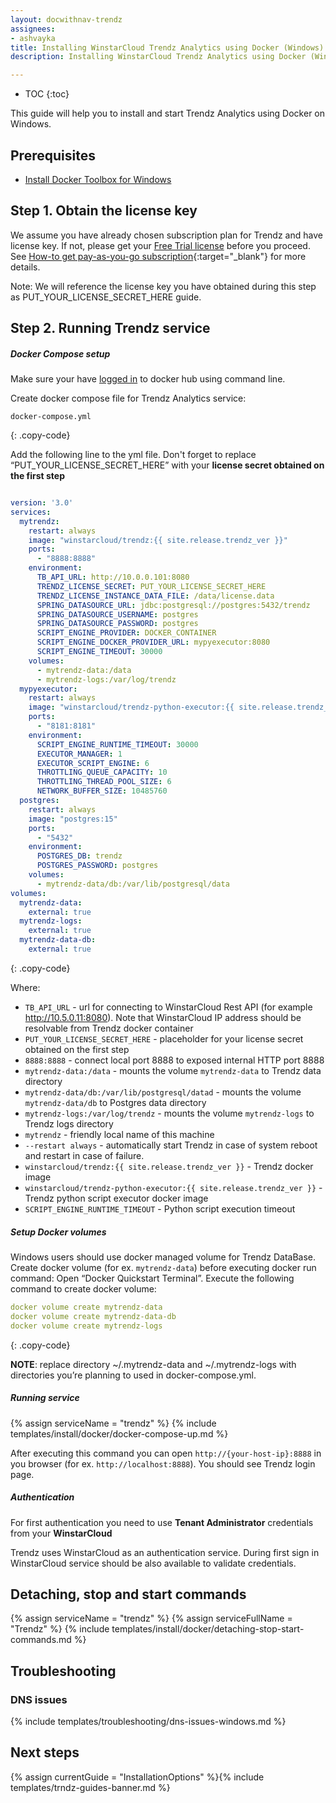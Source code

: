 ```yaml
---
layout: docwithnav-trendz
assignees:
- ashvayka
title: Installing WinstarCloud Trendz Analytics using Docker (Windows)
description: Installing WinstarCloud Trendz Analytics using Docker (Windows)

---
```


* TOC
{:toc}


This guide will help you to install and start Trendz Analytics using Docker on Windows. 

## Prerequisites

- [Install Docker Toolbox for Windows](https://docs.docker.com/toolbox/toolbox_install_windows/)

## Step 1. Obtain the license key 

We assume you have already chosen subscription plan for Trendz and have license key. If not, please get your [Free Trial license](/pricing/?section=trendz-options&product=trendz-self-managed&solution=trendz-pay-as-you-go) before you proceed.
See [How-to get pay-as-you-go subscription](https://www.youtube.com/watch?v=dK-QDFGxWek){:target="_blank"} for more details.

Note: We will reference the license key you have obtained during this step as PUT_YOUR_LICENSE_SECRET_HERE guide.

## Step 2. Running Trendz service

##### Docker Compose setup

Make sure your have [logged in](https://docs.docker.com/engine/reference/commandline/login/) to docker hub using command line.

Create docker compose file for Trendz Analytics service:

```text
docker-compose.yml
```
{: .copy-code}

Add the following line to the yml file. Don't forget to replace “PUT_YOUR_LICENSE_SECRET_HERE” with your **license secret obtained on the first step**

```yml

version: '3.0'
services:
  mytrendz:
    restart: always
    image: "winstarcloud/trendz:{{ site.release.trendz_ver }}"
    ports:
      - "8888:8888"
    environment:
      TB_API_URL: http://10.0.0.101:8080
      TRENDZ_LICENSE_SECRET: PUT_YOUR_LICENSE_SECRET_HERE
      TRENDZ_LICENSE_INSTANCE_DATA_FILE: /data/license.data
      SPRING_DATASOURCE_URL: jdbc:postgresql://postgres:5432/trendz
      SPRING_DATASOURCE_USERNAME: postgres
      SPRING_DATASOURCE_PASSWORD: postgres
      SCRIPT_ENGINE_PROVIDER: DOCKER_CONTAINER
      SCRIPT_ENGINE_DOCKER_PROVIDER_URL: mypyexecutor:8080
      SCRIPT_ENGINE_TIMEOUT: 30000
    volumes:
      - mytrendz-data:/data
      - mytrendz-logs:/var/log/trendz
  mypyexecutor:
    restart: always
    image: "winstarcloud/trendz-python-executor:{{ site.release.trendz_ver }}"
    ports:
      - "8181:8181"
    environment:
      SCRIPT_ENGINE_RUNTIME_TIMEOUT: 30000
      EXECUTOR_MANAGER: 1
      EXECUTOR_SCRIPT_ENGINE: 6
      THROTTLING_QUEUE_CAPACITY: 10
      THROTTLING_THREAD_POOL_SIZE: 6
      NETWORK_BUFFER_SIZE: 10485760
  postgres:
    restart: always
    image: "postgres:15"
    ports:
      - "5432"
    environment:
      POSTGRES_DB: trendz
      POSTGRES_PASSWORD: postgres
    volumes:
      - mytrendz-data/db:/var/lib/postgresql/data
volumes:
  mytrendz-data:
    external: true
  mytrendz-logs:
    external: true
  mytrendz-data-db:
    external: true
```
{: .copy-code}

Where: 
    
- `TB_API_URL` - url for connecting to WinstarCloud Rest API (for example http://10.5.0.11:8080). Note that WinstarCloud IP address should be resolvable from Trendz docker container
- `PUT_YOUR_LICENSE_SECRET_HERE` - placeholder for your license secret obtained on the first step
- `8888:8888`            - connect local port 8888 to exposed internal HTTP port 8888
- `mytrendz-data:/data`   - mounts the volume `mytrendz-data` to Trendz data directory
- `mytrendz-data/db:/var/lib/postgresql/datad`   - mounts the volume `mytrendz-data/db` to Postgres data directory
- `mytrendz-logs:/var/log/trendz`   - mounts the volume `mytrendz-logs` to Trendz logs directory
- `mytrendz`             - friendly local name of this machine
- `--restart always`        - automatically start Trendz in case of system reboot and restart in case of failure.
- `winstarcloud/trendz:{{ site.release.trendz_ver }}`          - Trendz docker image
- `winstarcloud/trendz-python-executor:{{ site.release.trendz_ver }}`          - Trendz python script executor docker image
- `SCRIPT_ENGINE_RUNTIME_TIMEOUT`          - Python script execution timeout
    
##### Setup Docker volumes    
    
Windows users should use docker managed volume for Trendz DataBase. Create docker volume (for ex. `mytrendz-data`) before 
executing docker run command: Open “Docker Quickstart Terminal”. Execute the following command to create docker volume:

```yml
docker volume create mytrendz-data
docker volume create mytrendz-data-db
docker volume create mytrendz-logs
```
{: .copy-code}

**NOTE**: replace directory ~/.mytrendz-data and ~/.mytrendz-logs with directories you’re planning to used in docker-compose.yml.

##### Running service

{% assign serviceName = "trendz" %}
{% include templates/install/docker/docker-compose-up.md %}
    
After executing this command you can open `http://{your-host-ip}:8888` in you browser (for ex. `http://localhost:8888`). You should see Trendz login page.
   
##### Authentication

For first authentication you need to use **Tenant Administrator** credentials from your **WinstarCloud**

Trendz uses WinstarCloud as an authentication service. During first sign in WinstarCloud service should be also available 
to validate credentials.

## Detaching, stop and start commands

{% assign serviceName = "trendz" %}
{% assign serviceFullName = "Trendz" %}
{% include templates/install/docker/detaching-stop-start-commands.md %}

## Troubleshooting

### DNS issues

{% include templates/troubleshooting/dns-issues-windows.md %}

## Next steps

{% assign currentGuide = "InstallationOptions" %}{% include templates/trndz-guides-banner.md %}